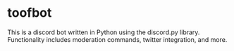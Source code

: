# toofbot

This is a discord bot written in Python using the discord.py library. Functionality includes moderation commands, twitter integration, and more.
